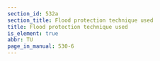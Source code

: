 ```yaml
---
section_id: 532a
section_title: Flood protection technique used
title: Flood protection technique used
is_element: true
abbr: TU
page_in_manual: 530-6
---
```

